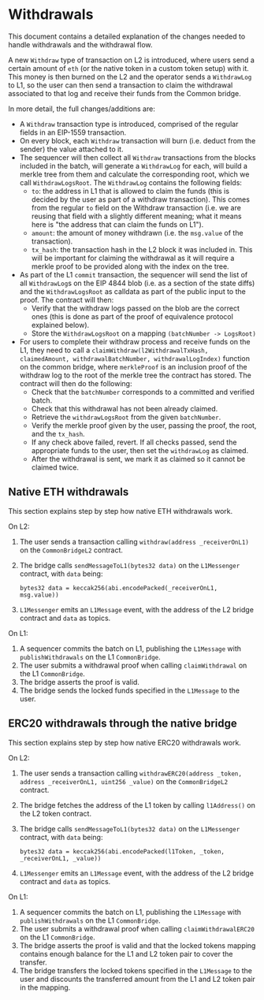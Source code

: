 # Withdrawals

This document contains a detailed explanation of the changes needed to handle withdrawals and the withdrawal flow.

A new `Withdraw` type of transaction on L2 is introduced, where users send a certain amount of `eth` (or the native token in a custom token setup) with it. This money is then burned on the L2 and the operator sends a `WithdrawLog` to L1, so the user can then send a transaction to claim the withdrawal associated to that log and receive their funds from the Common bridge.

In more detail, the full changes/additions are:

- A `Withdraw` transaction type is introduced, comprised of the regular fields in an EIP-1559 transaction.
- On every block, each `Withdraw` transaction will burn (i.e. deduct from the sender) the value attached to it.
- The sequencer will then collect all `Withdraw` transactions from the blocks included in the batch, will generate a `WithdrawLog` for each, will build a merkle tree from them and calculate the corresponding root, which we call `WithdrawLogsRoot`. The `WithdrawLog` contains the following fields:
  - `to`: the address in L1 that is allowed to claim the funds (this is decided by the user as part of a withdraw transaction). This comes from the regular `to` field on the Withdraw transaction (i.e. we are reusing that field with a slightly different meaning; what it means here is "the address that can claim the funds on L1").
  - `amount`: the amount of money withdrawn (i.e. the `msg.value` of the transaction).
  - `tx_hash`: the transaction hash in the L2 block it was included in. This will be important for claiming the withdrawal as it will require a merkle proof to be provided along with the index on the tree.
- As part of the L1 `commit` transaction, the sequencer will send the list of all `WithdrawLog`s on the EIP 4844 blob (i.e. as a section of the state diffs) and the `WithdrawLogsRoot` as calldata as part of the public input to the proof. The contract will then:
  - Verify that the withdraw logs passed on the blob are the correct ones (this is done as part of the proof of equivalence protocol explained below).
  - Store the `WithdrawLogsRoot` on a mapping `(batchNumber -> LogsRoot)`
- For users to complete their withdraw process and receive funds on the L1, they need to call a `claimWithdraw(l2WithdrawalTxHash, claimedAmount, withdrawalBatchNumber, withdrawalLogIndex)` function on the common bridge, where `merkleProof` is an inclusion proof of the withdraw log to the root of the merkle tree the contract has stored. The contract will then do the following:
  - Check that the `batchNumber` corresponds to a committed and verified batch.
  - Check that this withdrawal has not been already claimed.
  - Retrieve the `withdrawLogsRoot` from the given `batchNumber`.
  - Verify the merkle proof given by the user, passing the proof, the root, and the `tx_hash`.
  - If any check above failed, revert. If all checks passed, send the appropriate funds to the user, then set the `withdrawLog` as claimed.
  - After the withdrawal is sent, we mark it as claimed so it cannot be claimed twice.

## Native ETH withdrawals

This section explains step by step how native ETH withdrawals work.

On L2:

1. The user sends a transaction calling `withdraw(address _receiverOnL1)` on the `CommonBridgeL2` contract.
2. The bridge calls `sendMessageToL1(bytes32 data)` on the `L1Messenger` contract, with `data` being:

    ```solidity
    bytes32 data = keccak256(abi.encodePacked(_receiverOnL1, msg.value))
    ```

3. `L1Messenger` emits an `L1Message` event, with the address of the L2 bridge contract and `data` as topics.

On L1:

1. A sequencer commits the batch on L1, publishing the `L1Message` with `publishWithdrawals` on the L1 `CommonBridge`.
2. The user submits a withdrawal proof when calling `claimWithdrawal` on the L1 `CommonBridge`.
3. The bridge asserts the proof is valid.
4. The bridge sends the locked funds specified in the `L1Message` to the user.

## ERC20 withdrawals through the native bridge

This section explains step by step how native ERC20 withdrawals work.

On L2:

1. The user sends a transaction calling `withdrawERC20(address _token, address _receiverOnL1, uint256 _value)` on the `CommonBridgeL2` contract.
2. The bridge fetches the address of the L1 token by calling `l1Address()` on the L2 token contract.
3. The bridge calls `sendMessageToL1(bytes32 data)` on the `L1Messenger` contract, with `data` being:

    ```solidity
    bytes32 data = keccak256(abi.encodePacked(l1Token, _token, _receiverOnL1, _value))
    ```

4. `L1Messenger` emits an `L1Message` event, with the address of the L2 bridge contract and `data` as topics.

On L1:

1. A sequencer commits the batch on L1, publishing the `L1Message` with `publishWithdrawals` on the L1 `CommonBridge`.
2. The user submits a withdrawal proof when calling `claimWithdrawalERC20` on the L1 `CommonBridge`.
3. The bridge asserts the proof is valid and that the locked tokens mapping contains enough balance for the L1 and L2 token pair to cover the transfer.
4. The bridge transfers the locked tokens specified in the `L1Message` to the user and discounts the transferred amount from the L1 and L2 token pair in the mapping.

